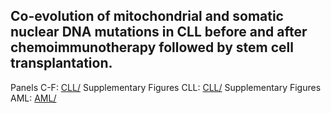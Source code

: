 ## Co-evolution of mitochondrial and somatic nuclear DNA mutations in CLL before and after chemoimmunotherapy followed by stem cell transplantation.

Panels C-F: [CLL/](CLL)
Supplementary Figures CLL: [CLL/](CLL)
Supplementary Figures AML: [AML/](AML)
